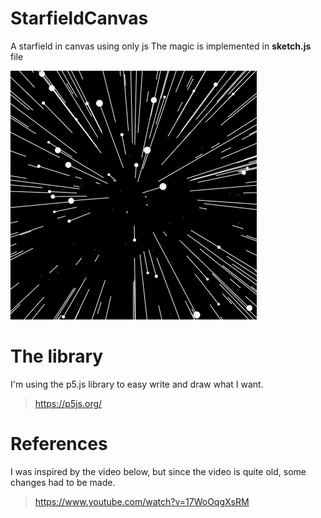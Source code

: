 # StarfieldCanvas
A starfield in canvas using only js
The magic is implemented in **sketch.js** file

![alt text](https://github.com/Gadotti/StarfieldCanvas/blob/master/starfield.gif "The Starfield")

# The library
I'm using the p5.js library to easy write and draw what I want.
> https://p5js.org/

# References
I was inspired by the video below, but since the video is quite old, some changes had to be made.
> https://www.youtube.com/watch?v=17WoOqgXsRM
